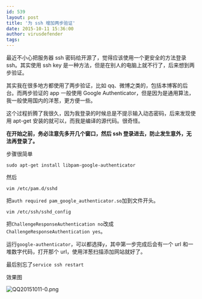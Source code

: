 ```yaml
---
id: 539
layout: post
title: '为 ssh 增加两步验证'
date: 2015-10-11 15:36:00
author: virusdefender
tags: 
---
```


最近不小心把服务器 ssh 密码给开源了，觉得应该使用一个更安全的方法登录 ssh。其实使用 ssh key 是一种方法，但是在别人的电脑上就不行了，后来想到两步验证。

其实我在很多地方都使用了两步验证，比如 qq、微博之类的，包括本博客的后台。而两步验证的 app 一般使用 Google Authenticator，但是因为是通用算法，我一般使用国内的洋葱，更方便一些。

这个过程折腾了我很久，因为我登录的时候总是不提示输入动态密码，后来发现使用 apt-get 安装的就可以，而我是编译的源代码。很奇怪。

**在开始之前，务必注意先多开几个窗口，然后 ssh 登录进去，防止发生意外，无法再登录了。**

步骤很简单

```
sudo apt-get install libpam-google-authenticator
```

然后
```
vim /etc/pam.d/sshd
```
把`auth required pam_google_authenticator.so`加到文件开头。

```
vim /etc/ssh/sshd_config
```
把`ChallengeResponseAuthentication no`改成`ChallengeResponseAuthentication yes`。

运行`google-authenticator`，可以都选择`y`，其中第一步完成后会有一个 url 和一堆数字代码，打开那个 url，使用洋葱扫描添加网站就好了。

最后别忘了`service ssh restart`

效果图

![QQ20151011-0.png][1]


  [1]: http://storage.virusdefender.net/blog/images/539/1.png